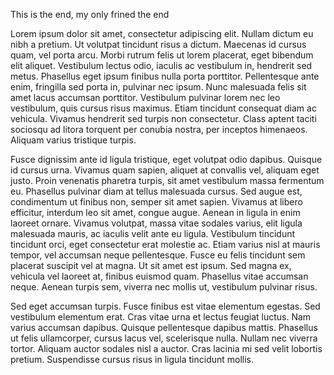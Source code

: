 This is the end, my only frined the end

Lorem ipsum dolor sit amet, consectetur adipiscing elit. Nullam dictum eu nibh a pretium. Ut volutpat tincidunt risus a dictum. Maecenas id cursus quam, vel porta arcu. Morbi rutrum felis ut lorem placerat, eget bibendum elit aliquet. Vestibulum lectus odio, iaculis ac vestibulum in, hendrerit sed metus. Phasellus eget ipsum finibus nulla porta porttitor. Pellentesque ante enim, fringilla sed porta in, pulvinar nec ipsum. Nunc malesuada felis sit amet lacus accumsan porttitor. Vestibulum pulvinar lorem nec leo vestibulum, quis cursus risus maximus. Etiam tincidunt consequat diam ac vehicula. Vivamus hendrerit sed turpis non consectetur. Class aptent taciti sociosqu ad litora torquent per conubia nostra, per inceptos himenaeos. Aliquam varius tristique turpis.

Fusce dignissim ante id ligula tristique, eget volutpat odio dapibus. Quisque id cursus urna. Vivamus quam sapien, aliquet at convallis vel, aliquam eget justo. Proin venenatis pharetra turpis, sit amet vestibulum massa fermentum eu. Phasellus pulvinar diam at tellus malesuada cursus. Sed augue est, condimentum ut finibus non, semper sit amet sapien. Vivamus at libero efficitur, interdum leo sit amet, congue augue. Aenean in ligula in enim laoreet ornare. Vivamus volutpat, massa vitae sodales varius, elit ligula malesuada mauris, ac iaculis velit ante eu ligula. Vestibulum tincidunt tincidunt orci, eget consectetur erat molestie ac. Etiam varius nisl at mauris tempor, vel accumsan neque pellentesque. Fusce eu felis tincidunt sem placerat suscipit vel at magna. Ut sit amet est ipsum. Sed magna ex, vehicula vel laoreet at, finibus euismod quam. Phasellus vitae accumsan neque. Aenean turpis sem, viverra nec mollis ut, vestibulum pulvinar risus.

Sed eget accumsan turpis. Fusce finibus est vitae elementum egestas. Sed vestibulum elementum erat. Cras vitae urna et lectus feugiat luctus. Nam varius accumsan dapibus. Quisque pellentesque dapibus mattis. Phasellus ut felis ullamcorper, cursus lacus vel, scelerisque nulla. Nullam nec viverra tortor. Aliquam auctor sodales nisl a auctor. Cras lacinia mi sed velit lobortis pretium. Suspendisse cursus risus in ligula tincidunt mollis.
